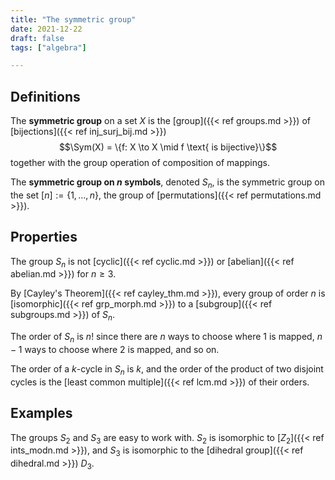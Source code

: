 ```yaml
---
title: "The symmetric group"
date: 2021-12-22
draft: false
tags: ["algebra"]

---
```



## Definitions
The **symmetric group** on a set $X$ is the [group]({{< ref groups.md >}}) of [bijections]({{< ref inj_surj_bij.md >}}) $$\Sym(X) = \{f: X \to X \mid f \text{ is bijective}\}$$ together with the group operation of composition of mappings. 

The **symmetric group on $n$ symbols**, denoted $S_n$, is the symmetric group on the set $[n] := \{1, \dots, n\}$, the group of [permutations]({{< ref permutations.md >}}). 

## Properties
The group $S_n$ is not [cyclic]({{< ref cyclic.md >}}) or [abelian]({{< ref abelian.md >}}) for $n \geq 3$.

By [Cayley's Theorem]({{< ref cayley_thm.md >}}), every group of order $n$ is [isomorphic]({{< ref grp_morph.md >}}) to a [subgroup]({{< ref subgroups.md >}}) of $S_n$.

The order of $S_n$ is $n!$ since there are $n$ ways to choose where $1$ is mapped, $n - 1$ ways to choose where $2$ is mapped, and so on.

The order of a $k$-cycle in $S_n$ is $k$, and the order of the product of two disjoint cycles is the [least common multiple]({{< ref lcm.md >}}) of their orders.

## Examples
The groups $S_2$ and $S_3$ are easy to work with. $S_2$ is isomorphic to [$Z_2$]({{< ref ints_modn.md >}}), and $S_3$ is isomorphic to the [dihedral group]({{< ref dihedral.md >}}) $D_3$. 